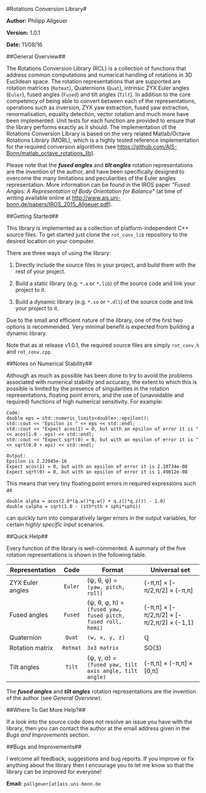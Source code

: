 #Rotations Conversion Library#

**Author:** Philipp Allgeuer

**Version:** 1.0.1

**Date:** 11/08/16

##General Overview##

The Rotations Conversion Library (RCL) is a collection of functions that address common computations and numerical handling of rotations in 3D Euclidean space. The rotation representations that are supported are rotation matrices (`Rotmat`), Quaternions (`Quat`), intrinsic ZYX Euler angles (`Euler`), fused angles (`Fused`) and tilt angles (`Tilt`). In addition to the core competency of being able to convert between each of the representations, operations such as inversion, ZYX yaw extraction, fused yaw extraction, renormalisation, equality detection, vector rotation and much more have been implemented. Unit tests for each function are provided to ensure that the library performs exactly as it should. The implementation of the Rotations Conversion Library is based on the very related Matlab/Octave Rotations Library (MORL), which is a highly tested reference implementation for the required conversion algorithms (see https://github.com/AIS-Bonn/matlab_octave_rotations_lib).

Please note that the ***fused angles*** and ***tilt angles*** rotation representations are the invention of the author, and have been specifically designed to overcome the many limitations and peculiarities of the Euler angles representation. More information can be found in the IROS paper *"Fused Angles: A Representation of Body Orientation for Balance"* (at time of writing available online at http://www.ais.uni-bonn.de/papers/IROS_2015_Allgeuer.pdf).

##Getting Started##

This library is implemented as a collection of platform-independent C++ source files. To get started just clone the `rot_conv_lib` repository to the desired location on your computer.

There are three ways of using the library:

1. Directly include the source files in your project, and build them with the rest of your project.

2. Build a static library (e.g. `*.a` or `*.lib`) of the source code and link your project to it.

3. Build a dynamic library (e.g. `*.so` or `*.dll`) of the source code and link your project to it.

Due to the small and efficient nature of the library, one of the first two options is recommended. Very minimal benefit is expected from building a dynamic library.

Note that as at release v1.0.1, the required source files are simply `rot_conv.h` and `rot_conv.cpp`.

##Notes on Numerical Stability##

Although as much as possible has been done to try to avoid the problems associated with numerical stability and accuracy, the extent to which this is possible is limited by the presence of singularities in the rotation representations, floating point errors, and the use of (unavoidable and required) functions of high numerical sensitivity. For example:

~~~
Code:
double eps = std::numeric_limits<double>::epsilon();
std::cout << "Epsilon is " << eps << std::endl;
std::cout << "Expect acos(1) = 0, but with an epsilon of error it is " << acos(1.0 - eps) << std::endl;
std::cout << "Expect sqrt(0) = 0, but with an epsilon of error it is " << sqrt(0.0 + eps) << std::endl;

Output:
Epsilon is 2.22045e-16
Expect acos(1) = 0, but with an epsilon of error it is 2.10734e-08
Expect sqrt(0) = 0, but with an epsilon of error it is 1.49012e-08
~~~

This means that very tiny floating point errors in required expressions such as

~~~
double alpha = acos(2.0*(q.w()*q.w() + q.z()*q.z()) - 1.0)
double calpha = sqrt(1.0 - (sth*sth + sphi*sphi))
~~~

can quickly turn into comparatively larger errors in the output variables, for certain *highly specific* input scenarios.

##Quick Help##

Every function of the library is well-commented. A summary of the five rotation representations is shown in the following table.

**Representation** | **Code** | **Format** | **Universal set**
--- |:---:| --- | ---
ZYX Euler angles | `Euler` |  (&psi;, &theta;, &phi;) =<br>`(yaw, pitch, roll)` | (-&pi;,&pi;] &times; \[-&pi;/2,&pi;/2\] &times; (-&pi;,&pi;]
Fused angles | `Fused` | (&psi;, &theta;, &phi;, h) =<br>`(fused yaw, fused pitch, fused roll, hemi)` | (-&pi;,&pi;] &times; \[-&pi;/2,&pi;/2\] &times; \[-&pi;/2,&pi;/2\] &times; {-1,1}
Quaternion | `Quat` | `(w, x, y, z)` | &#x211a;
Rotation matrix | `Rotmat` | `3x3 matrix` | SO(3)
Tilt angles | `Tilt` | (&psi;, &gamma;, &alpha;) =<br>`(fused yaw, tilt axis angle, tilt angle)` | (-&pi;,&pi;] &times; (-&pi;,&pi;] &times; \[0,&pi;\]

The ***fused angles*** and ***tilt angles*** rotation representations are the invention of the author (see *General Overview*).

##Where To Get More Help?##

If a look into the source code does not resolve an issue you have with the library, then you can contact the author at the email address given in the *Bugs and Improvements* section.

##Bugs and Improvements##

I welcome all feedback, suggestions and bug reports. If you improve or fix anything about the library then I encourage you to let me know so that the library can be improved for everyone!

**Email:** `pallgeuer[at]ais.uni-bonn.de`
